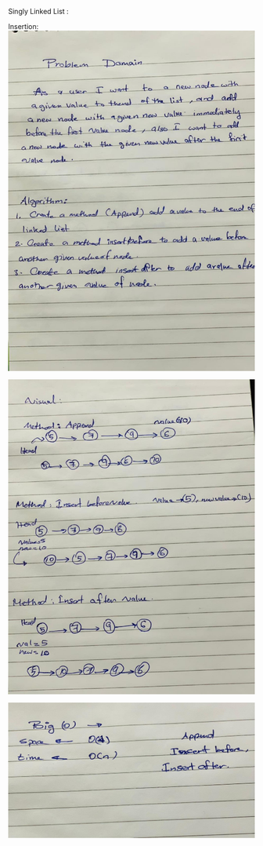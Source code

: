 Singly Linked List :

Insertion:
![img](img/1.jpeg)
<br>

![img](./img/2.jpeg)
<br>

![img](./img/bigO.jpeg)
<br>